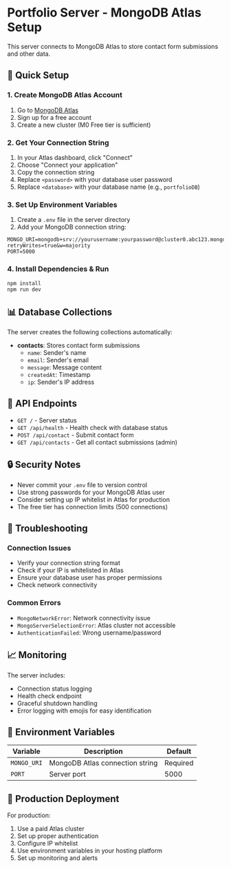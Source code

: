 # Portfolio Server - MongoDB Atlas Setup

This server connects to MongoDB Atlas to store contact form submissions and other data.

## 🚀 Quick Setup

### 1. Create MongoDB Atlas Account
1. Go to [MongoDB Atlas](https://www.mongodb.com/atlas)
2. Sign up for a free account
3. Create a new cluster (M0 Free tier is sufficient)

### 2. Get Your Connection String
1. In your Atlas dashboard, click "Connect"
2. Choose "Connect your application"
3. Copy the connection string
4. Replace `<password>` with your database user password
5. Replace `<database>` with your database name (e.g., `portfolioDB`)

### 3. Set Up Environment Variables
1. Create a `.env` file in the server directory
2. Add your MongoDB connection string:

```env
MONGO_URI=mongodb+srv://yourusername:yourpassword@cluster0.abc123.mongodb.net/portfolioDB?retryWrites=true&w=majority
PORT=5000
```

### 4. Install Dependencies & Run
```bash
npm install
npm run dev
```

## 📊 Database Collections

The server creates the following collections automatically:

- **contacts**: Stores contact form submissions
  - `name`: Sender's name
  - `email`: Sender's email
  - `message`: Message content
  - `createdAt`: Timestamp
  - `ip`: Sender's IP address

## 🔧 API Endpoints

- `GET /` - Server status
- `GET /api/health` - Health check with database status
- `POST /api/contact` - Submit contact form
- `GET /api/contacts` - Get all contact submissions (admin)

## 🔒 Security Notes

- Never commit your `.env` file to version control
- Use strong passwords for your MongoDB Atlas user
- Consider setting up IP whitelist in Atlas for production
- The free tier has connection limits (500 connections)

## 🐛 Troubleshooting

### Connection Issues
- Verify your connection string format
- Check if your IP is whitelisted in Atlas
- Ensure your database user has proper permissions
- Check network connectivity

### Common Errors
- `MongoNetworkError`: Network connectivity issue
- `MongoServerSelectionError`: Atlas cluster not accessible
- `AuthenticationFailed`: Wrong username/password

## 📈 Monitoring

The server includes:
- Connection status logging
- Health check endpoint
- Graceful shutdown handling
- Error logging with emojis for easy identification

## 🔄 Environment Variables

| Variable | Description | Default |
|----------|-------------|---------|
| `MONGO_URI` | MongoDB Atlas connection string | Required |
| `PORT` | Server port | 5000 |

## 🚀 Production Deployment

For production:
1. Use a paid Atlas cluster
2. Set up proper authentication
3. Configure IP whitelist
4. Use environment variables in your hosting platform
5. Set up monitoring and alerts 